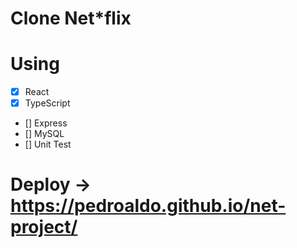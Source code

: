 # Clone Net*flix

# Using
- [x] React
- [x] TypeScript
- [] Express 
- [] MySQL
- [] Unit Test

# Deploy -> https://pedroaldo.github.io/net-project/


